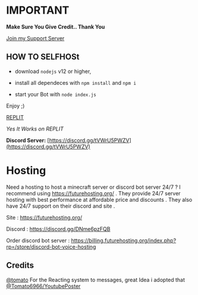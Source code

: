 # **IMPORTANT**

**Make Sure You Give Credit.. Thank You**

[Join my Support Server](https://discord.gg/tVWrU5PWZV)

## HOW TO SELFHOSt

- download `nodejs` v12 or higher,

- install all dependeces with `npm install` and `npm i `

- start your Bot with `node index.js`

Enjoy ;)

[REPLIT](https://replit.com/@KabirJaipal/Advance-Discord-Youtube-Video-Poster-With-10-Commands-Advanc)

*Yes It Works on REPLIT*

**Discord Server:**
[https://discord.gg/tVWrU5PWZV](https://discord.gg/tVWrU5PWZV)

# **Hosting**

Need a hosting to host a minecraft server or discord bot server 24/7 ? I recommend using https://futurehosting.org/ . They provide 24/7 server hosting with best performance at affordable price and discounts . They also have 24/7 support on their discord and site .

Site : https://futurehosting.org/

Discord : https://discord.gg/DNme6pzFQB

Order discord bot server : https://billing.futurehosting.org/index.php?rp=/store/discord-bot-voice-hosting

## Credits

[@tomato](https://github.com/Tomato6966/) For the Reacting system to messages, great Idea i adopted that [@Tomato6966/YoutubePoster](https://github.com/Tomato6966/discord-yt-poster)
